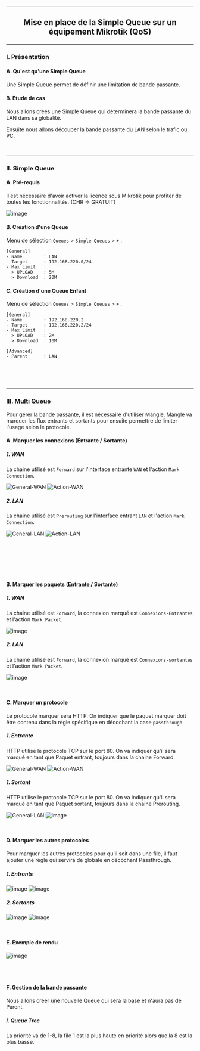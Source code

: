 ------------------------------------------------------------------------------------------------------------------------------------------------------------------------------------------
## <p align='center'> Mise en place de la Simple Queue sur un équipement Mikrotik (QoS) </p>

------------------------------------------------------------------------------------------------------------------------------------------------------------------------------------------
### I. Présentation
#### A. Qu'est qu'une Simple Queue
Une Simple Queue permet de définir une limitation de bande passante.

#### B. Etude de cas
Nous allons crées une Simple Queue qui déterminera la bande passante du LAN dans sa globalité.

Ensuite nous allons découper la bande passante du LAN selon le trafic ou PC.



<br />

------------------------------------------------------------------------------------------------------------------------------------------------------------------------------------------
### II. Simple Queue
#### A. Pré-requis
Il est nécessaire d'avoir activer la licence sous Mikrotik pour profiter de toutes les fonctionnalités. (CHR => GRATUIT)

![image](https://github.com/Drthrax74/Mikrotik/assets/35907/181f9222-e4bf-4e9a-b356-5df472dc78c4)


#### B. Création d'une Queue
Menu de sélection `Queues` > `Simple Queues` > `+` .
```
[General]
- Name        : LAN
- Target      : 192.168.220.0/24
- Max Limit   :
  > UPLOAD    : 5M
  > Download  : 20M
```

#### C. Création d'une Queue Enfant
Menu de sélection `Queues` > `Simple Queues` > `+` .

```
[General]
- Name        : 192.168.220.2
- Target      : 192.168.220.2/24
- Max Limit   :
  > UPLOAD    : 2M
  > Download  : 10M

[Advanced]
- Parent      : LAN
```


<br />
<br />
<br />

------------------------------------------------------------------------------------------------------------------------------------------------------------------------------------------
### III. Multi Queue
Pour gérer la bande passante, il est nécessaire d'utiliser Mangle. Mangle va marquer les flux entrants et sortants pour ensuite permettre de limiter l'usage selon le protocole.

#### A. Marquer les connexions (Entrante / Sortante)
##### 1. WAN
La chaine utilisé est `Forward` sur l'interface entrante `WAN` et l'action `Mark Connection`.

![General-WAN](https://github.com/Drthrax74/Mikrotik/assets/35907/e755b123-2dd0-426e-a7b9-ad07f14be7b7)  ![Action-WAN](https://github.com/Drthrax74/Mikrotik/assets/35907/d561457a-e498-4e8a-929d-a4cb234651a8)

##### 2. LAN
La chaine utilisé est `Prerouting` sur l'interface entrant `LAN` et l'action `Mark Connection`.

![General-LAN](https://github.com/Drthrax74/Mikrotik/assets/35907/dc4557d2-e271-4dfb-926d-a370bc045c13)  ![Action-LAN](https://github.com/Drthrax74/Mikrotik/assets/35907/b3b6e04d-eb96-4573-8e56-1ca63bba0753)

<br />
<br />
<br />
<br />
<br />



#### B. Marquer les paquets (Entrante / Sortante)
##### 1. WAN
La chaine utilisé est `Forward`, la connexion marqué est `Connexions-Entrantes` et l'action `Mark Packet`.

![image](https://github.com/Drthrax74/Mikrotik/assets/35907/e19a953e-09f2-4d86-875f-f26ee7b9c9a9)


##### 2. LAN
La chaine utilisé est `Forward`, la connexion marqué est `Connexions-sortantes` et l'action `Mark Packet`.

![image](https://github.com/Drthrax74/Mikrotik/assets/35907/8633c463-d141-4401-a5d6-455920db9928)

<br />



#### C. Marquer un protocole
Le protocole marquer sera HTTP. On indiquer que le paquet marquer doit être contenu dans la règle spécifique en décochant la case `passthrough`.

##### 1. Entrante
HTTP utilise le protocole TCP sur le port 80. On va indiquer qu'il sera marqué en tant que Paquet entrant, toujours dans la chaine Forward.

![General-WAN](https://github.com/Drthrax74/Mikrotik/assets/35907/b3c4135b-7e6a-4e1a-806a-dd1fb93a5c31)  ![Action-WAN](https://github.com/Drthrax74/Mikrotik/assets/35907/d91790ef-f885-49f2-abe3-f7c247d8f433)

##### 1. Sortant
HTTP utilise le protocole TCP sur le port 80. On va indiquer qu'il sera marqué en tant que Paquet sortant, toujours dans la chaine Prerouting.

![General-LAN](https://github.com/Drthrax74/Mikrotik/assets/35907/f0492f1e-4197-46fa-bd03-99a5284c31f0)  ![image](https://github.com/Drthrax74/Mikrotik/assets/35907/f93fe870-fba9-40fe-8e42-006190c6b5c4)

<br />

#### D. Marquer les autres protocoles
Pour marquer les autres protocoles pour qu'il soit dans une file, il faut ajouter une règle qui servira de globale en décochant Passthrough.
##### 1. Entrants
![image](https://github.com/Drthrax74/Mikrotik/assets/35907/c6e46820-ef93-415e-838a-d06416c7fd34)  ![image](https://github.com/Drthrax74/Mikrotik/assets/35907/e0dd8c1c-61d2-49ab-8684-211a4af8bfc3)

##### 2. Sortants
![image](https://github.com/Drthrax74/Mikrotik/assets/35907/7e8b7b6b-cf16-481d-97e5-d4579ca5cdf2)  ![image](https://github.com/Drthrax74/Mikrotik/assets/35907/bb60c1ed-aabc-4630-b4d0-5c5e7f460f58)

<br />

#### E. Exemple de rendu

![image](https://github.com/Drthrax74/Mikrotik/assets/35907/06f06c4c-f255-477e-ab75-126a94b7a5a9)


<br />
<br />

#### F. Gestion de la bande passante
Nous allons créer une nouvelle Queue qui sera la base et n'aura pas de Parent.

##### I. Queue Tree
La priorité va de 1-8, la file 1 est la plus haute en priorité alors que la 8 est la plus basse.




